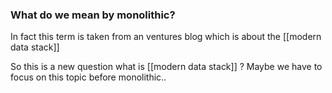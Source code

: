 ### What do we mean by monolithic? 
In fact this term is taken from an ventures blog which is about the [[modern data stack]]
 
So this is a new question what is [[modern data stack]] ?
Maybe we have to focus on this topic before monolithic..


